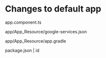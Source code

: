# Changes to default app

app.component.ts

app/App_Resource/google-services.json

app/App_Resource/app.gradle

package.json | id
